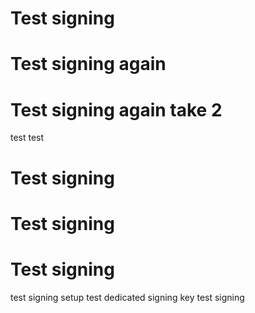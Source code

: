 # Test signing
# Test signing again
# Test signing again take 2
test
test
# Test signing
# Test signing
# Test signing
test signing setup
test dedicated signing key
test signing
